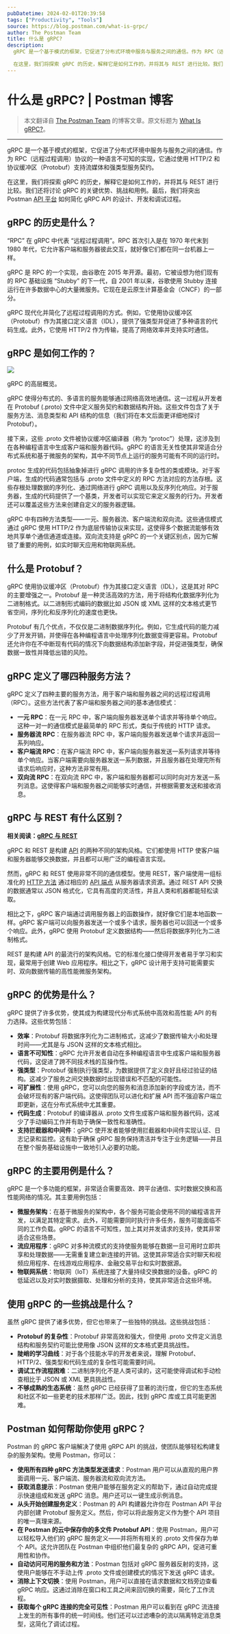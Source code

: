 ```yaml
---
pubDatetime: 2024-02-01T20:39:58
tags: ["Productivity", "Tools"]
source: https://blog.postman.com/what-is-grpc/
author: The Postman Team
title: 什么是 gRPC?
description:
  gRPC 是一个基于模式的框架，它促进了分布式环境中服务与服务之间的通信。作为 RPC（远程过程调用）协议的一种语言不可知的实现，它通过使用 HTTP/2 和协议缓冲区（Protobuf）支持流媒体和强类型服务契约。

  在这里，我们将探索 gRPC 的历史，解释它是如何工作的，并将其与 REST 进行比较。我们还将讨论 gRPC 的关键优势、挑战和用例。
---
```


# 什么是 gRPC? | Postman 博客

> 本文翻译自 [The Postman Team](https://blog.postman.com/what-is-grpc/) 的博客文章。原文标题为 [What Is gRPC?](https://blog.postman.com/what-is-grpc/)。

---

gRPC 是一个基于模式的框架，它促进了分布式环境中服务与服务之间的通信。作为 RPC（远程过程调用）协议的一种语言不可知的实现，它通过使用 HTTP/2 和协议缓冲区（Protobuf）支持流媒体和强类型服务契约。

在这里，我们将探索 gRPC 的历史，解释它是如何工作的，并将其与 REST 进行比较。我们还将讨论 gRPC 的关键优势、挑战和用例。最后，我们将突出 Postman [API 平台](https://www.postman.com/api-platform/) 如何简化 gRPC API 的设计、开发和调试过程。

## gRPC 的历史是什么？

“RPC” 在 gRPC 中代表 “远程过程调用”。RPC 首次引入是在 1970 年代末到 1980 年代，它允许客户端和服务器彼此交互，就好像它们都在同一台机器上一样。

gRPC 是 RPC 的一个实现，由谷歌在 2015 年开源。最初，它被设想为他们现有的 RPC 基础设施 “Stubby” 的下一代，自 2001 年以来，谷歌使用 Stubby 连接运行在许多数据中心的大量微服务。它现在是云原生计算基金会（CNCF）的一部分。

gRPC 现代化并简化了远程过程调用的方式。例如，它使用协议缓冲区（Protobuf）作为其接口定义语言（IDL），提供了强类型并促进了多种语言的代码生成。此外，它使用 HTTP/2 作为传输，提高了网络效率并支持实时通信。

## gRPC 是如何工作的？

![](../../assets/What-is-gRPC-1024x664.png)

gRPC 的高层概览。

gRPC 使得分布式的、多语言的服务能够通过网络高效地通信。这一过程从开发者在 Protobuf (.proto) 文件中定义服务契约和数据结构开始。这些文件包含了关于服务方法、消息类型和 API 结构的信息（我们将在本文后面更详细地探讨 Protobuf）。

接下来，这些 .proto 文件被协议缓冲区编译器（称为 “protoc”）处理，这涉及到在各种编程语言中生成客户端和服务器代码。gRPC 的语言无关性使其非常适合分布式系统和基于微服务的架构，其中不同节点上运行的服务可能有不同的运行时。

protoc 生成的代码包括抽象掉进行 gRPC 调用的许多复杂性的类或模块。对于客户端，生成的代码通常包括与 .proto 文件中定义的 RPC 方法对应的方法存根。这些存根处理数据的序列化、通过网络进行 gRPC 调用以及反序列化响应。对于服务器，生成的代码提供了一个基类，开发者可以实现它来定义服务的行为。开发者还可以覆盖这些方法来创建自定义的服务器逻辑。

gRPC 中有四种方法类型——一元、服务器流、客户端流和双向流。这些通信模式通过 gRPC 使用 HTTP/2 作为底层传输协议来实现，这使得多个数据流能够有效地共享单个通信通道或连接。双向流支持是 gRPC 的一个关键区别点，因为它解锁了重要的用例，如实时聊天应用和物联网系统。

## 什么是 Protobuf？

gRPC 使用协议缓冲区（Protobuf）作为其接口定义语言（IDL），这是其对 RPC 的主要增强之一。Protobuf 是一种灵活高效的方法，用于将结构化数据序列化为二进制格式。以二进制形式编码的数据比如 JSON 或 XML 这样的文本格式更节省空间，序列化和反序列化的速度也更快。

Protobuf 有几个优点，不仅仅是二进制数据序列化。例如，它生成代码的能力减少了开发开销，并使得在各种编程语言中处理序列化数据变得更容易。Protobuf 还允许你在不中断现有代码的情况下向数据结构添加新字段，并促进强类型，确保数据一致性并降低出错的风险。

## gRPC 定义了哪四种服务方法？

gRPC 定义了四种主要的服务方法，用于客户端和服务器之间的远程过程调用（RPC）。这些方法代表了客户端和服务器之间的基本通信模式：

- **一元 RPC**：在一元 RPC 中，客户端向服务器发送单个请求并等待单个响应。这种一对一的通信模式是最简单的 RPC 形式，类似于传统的 HTTP 请求。
- **服务器流 RPC**：在服务器流 RPC 中，客户端向服务器发送单个请求并返回一系列响应。
- **客户端流 RPC**：在客户端流 RPC 中，客户端向服务器发送一系列请求并等待单个响应。当客户端需要向服务器发送一系列数据，并且服务器在处理完所有请求后响应时，这种方法非常有用。
- **双向流 RPC**：在双向流 RPC 中，客户端和服务器都可以同时向对方发送一系列消息。这使得客户端和服务器之间能够实时通信，并根据需要发送和接收消息。

## gRPC 与 REST 有什么区别？

**相关阅读：[gRPC 与 REST](https://blog.postman.com/grpc-vs-rest/)**

gRPC 和 REST 是构建 [API](https://www.postman.com/what-is-an-api/) 的两种不同的架构风格。它们都使用 HTTP 使客户端和服务器能够交换数据，并且都可以用广泛的编程语言实现。

然而，gRPC 和 REST 使用非常不同的通信模型。使用 REST，客户端使用一组标准化的 [HTTP 方法](https://blog.postman.com/what-are-http-methods/) 通过相应的 [API 端点](https://blog.postman.com/what-is-an-api-endpoint/) 从服务器请求资源。通过 REST API 交换的数据通常以 JSON 格式化，它具有高度的灵活性，并且人类和机器都能轻松读取。

相比之下，gRPC 客户端通过调用服务器上的函数操作，就好像它们是本地函数一样。gRPC 客户端可以向服务器发送一个或多个请求，服务器也可以回送一个或多个响应。此外，gRPC 使用 Protobuf 定义数据结构——然后将数据序列化为二进制格式。

REST 是构建 API 的最流行的架构风格。它的标准化接口使得开发者易于学习和实现，最常用于创建 Web 应用程序。相比之下，gRPC 设计用于支持可能需要实时、双向数据传输的高性能微服务架构。

## gRPC 的优势是什么？

gRPC 提供了许多优势，使其成为构建现代分布式系统中高效和高性能 API 的有力选择。这些优势包括：

- **效率**：Protobuf 将数据序列化为二进制格式，这减少了数据传输大小和处理时间——尤其是与 JSON 这样的文本格式相比。
- **语言不可知性**：gRPC 允许开发者自动在多种编程语言中生成客户端和服务器代码，这促进了跨不同技术栈的互操作性。
- **强类型**：Protobuf 强制执行强类型，为数据提供了定义良好且经过验证的结构。这减少了服务之间交换数据时出现错误和不匹配的可能性。
- **可扩展性**：使用 gRPC，您可以向您的服务和消息添加新的字段或方法，而不会破坏现有的客户端代码。这使得团队可以进化和扩展 API 而不强迫客户端立即更新，这在分布式系统中尤其重要。
- **代码生成**：Protobuf 的编译器从 .proto 文件生成客户端和服务器代码，这减少了手动编码工作并有助于确保一致性和准确性。
- **支持拦截器和中间件**：gRPC 使开发者能够使用拦截器和中间件实现认证、日志记录和监控。这有助于确保 gRPC 服务保持清洁并专注于业务逻辑——并且在整个服务基础设施中一致地引入必要的功能。

## gRPC 的主要用例是什么？

gRPC 是一个多功能的框架，非常适合需要高效、跨平台通信、实时数据交换和高性能网络的情况。其主要用例包括：

- **微服务架构**：在基于微服务的架构中，各个服务可能会使用不同的编程语言开发，以满足其特定需求。此外，可能需要同时执行许多任务，服务可能面临不同的工作负载。gRPC 的语言不可知性，加上其对并发请求的支持，使其非常适合这些场景。
- **流应用程序**：gRPC 对多种流模式的支持使服务能够在数据一旦可用时立即共享和处理数据——无需重复建立新连接的开销。这使其非常适合实时聊天和视频应用程序、在线游戏应用程序、金融交易平台和实时数据源。
- **物联网系统**：物联网（IoT）系统连接了大量持续交换数据的设备。gRPC 的低延迟以及对实时数据摄取、处理和分析的支持，使其非常适合这些环境。

## 使用 gRPC 的一些挑战是什么？

虽然 gRPC 提供了诸多优势，但它也带来了一些独特的挑战。这些挑战包括：

- **Protobuf 的复杂性**：Protobuf 非常高效和强大，但使用 .proto 文件定义消息结构和服务契约可能比使用像 JSON 这样的文本格式更具挑战性。
- **陡峭的学习曲线**：对于各个技能水平的开发者来说，理解 Protobuf、HTTP/2、强类型和代码生成的复杂性可能需要时间。
- **调试工作流程困难**：二进制序列化不是人类可读的，这可能使得调试和手动检查相比于 JSON 或 XML 更具挑战性。
- **不够成熟的生态系统**：虽然 gRPC 已经获得了显著的流行度，但它的生态系统和社区不如一些更老的技术那样广泛。因此，找到 gRPC 库或工具可能更困难。

## Postman 如何帮助你使用 gRPC？

Postman 的 gRPC 客户端解决了使用 gRPC API 的挑战，使团队能够轻松构建复杂的服务架构。使用 Postman，你可以：

- **使用所有四种 gRPC 方法类型发送请求**：Postman 用户可以从直观的用户界面调用一元、客户端流、服务器流和双向流方法。
- **获取消息提示**：Postman 使用户能够在服务定义的帮助下，通过自动完成提示快速组成和发送 gRPC 消息。用户还可以一键生成示例消息。
- **从头开始创建服务定义**：Postman 的 API 构建器允许你在 Postman API 平台内部创建 Protobuf 服务定义。然后，你可以将此服务定义作为整个 API 项目的唯一真理来源。
- **在 Postman 的云中保存你的多文件 Protobuf API**：使用 Postman，用户可以轻松导入他们的 gRPC 服务定义——并将所有相关的 .proto 文件保存为单个 API。这允许团队在 Postman 中组织他们最复杂的 gRPC API，促进可重用性和协作。
- **自动访问可用的服务和方法**：Postman 包括对 gRPC 服务器反射的支持，这使用户能够在不手动上传 .proto 文件或创建模式的情况下发送 gRPC 请求。
- **消除上下文切换**：使用 Postman，用户可以直接在请求数据和文档旁边查看 gRPC 响应。这通过消除在窗口和工具之间来回切换的需要，简化了工作流程。
- **获取每个 gRPC 连接的完全可见性**：Postman 用户可以看到在 gRPC 流连接上发生的所有事件的统一时间线。他们还可以过滤嘈杂的流以隔离特定消息类型，这简化了调试过程。
